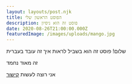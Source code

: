 ```yaml
---
layout: layouts/post.njk
title: הפוסט הראשון שלי
description: פוסט זה הוא ניסיון
date: 2020-08-26T21:00:00.000Z
featuredImage: /images/uploads/mango.jpg
---
```

שלום! פוסט זה הוא בשביל לראות איך זה עובד בעברית



זה מאוד נחמד



אני רוצה לעשות [קישור](www.youtube.com)